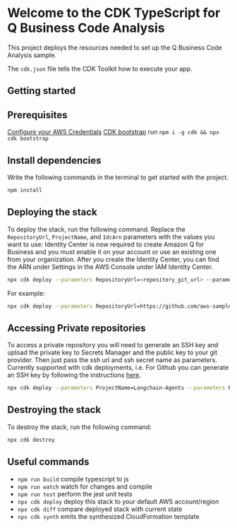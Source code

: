 # Welcome to the CDK TypeScript for Q Business Code Analysis

This project deploys the resources needed to set up the Q Business Code Analysis sample.

The `cdk.json` file tells the CDK Toolkit how to execute your app.

## Getting started

## Prerequisites
[Configure your AWS Credentials](https://boto3.amazonaws.com/v1/documentation/api/latest/guide/credentials.html)
[CDK bootstrap](https://docs.aws.amazon.com/cdk/latest/guide/bootstrapping.html) run `npm i -g cdk && npx cdk bootstrap`


## Install dependencies 

Write the following commands in the terminal to get started with the project.

```bash
npm install
```

## Deploying the stack
To deploy the stack, run the following command. Replace the `RepositoryUrl`, `ProjectName`, and `IdcArn` parameters with the values you want to use:
Identity Center is now required to create Amazon Q for Business and you must enable it on your account or use an existing one from your organization. After you create the Identity Center, you can find the ARN under Settings in the AWS Console under IAM Identity Center.

```bash
npx cdk deploy --parameters RepositoryUrl=<repository_git_url> --parameters ProjectName=<project_name> --parameters IdcArn=<identity_center_arn> --require-approval never
```

For example:

```bash
npx cdk deploy --parameters RepositoryUrl=https://github.com/aws-samples/langchain-agents.git --parameters ProjectName=Langchain-Agents --parameters IdcArn=arn:aws:sso:::instance/ssoins-xxxxxxxxxxxxxxx --require-approval never
```

## Accessing Private repositories
To access a private repository you will need to generate an SSH key and upload the private key to Secrets Manager and the public key to your git provider. Then just pass the ssh url and ssh secret name as parameters. Currently supported with cdk deployments, i.e.  For Github you can generate an SSH key by following the instructions [here](https://docs.github.com/en/authentication/connecting-to-github-with-ssh/generating-a-new-ssh-key-and-adding-it-to-the-ssh-agent).

```bash
npx cdk deploy --parameters ProjectName=Langchain-Agents --parameters RepositoryUrl=https://github.com/aws-samples/langchain-agents.git --parameters ProjectName=Langchain-Agents --parameters IdcArn=IdcArn=arn:aws:sso:::instance/ssoins-xxxxxxxxxxxxxxx --parameters SshUrl=git@github.com:aws-samples/langchain-agents.git --parameters SshSecretName=<your_ssh_secret_name> --require-approval never 
```

## Destroying the stack
To destroy the stack, run the following command:

```bash
npx cdk destroy
```

## Useful commands

* `npm run build`   compile typescript to js
* `npm run watch`   watch for changes and compile
* `npm run test`    perform the jest unit tests
* `npx cdk deploy`  deploy this stack to your default AWS account/region
* `npx cdk diff`    compare deployed stack with current state
* `npx cdk synth`   emits the synthesized CloudFormation template
